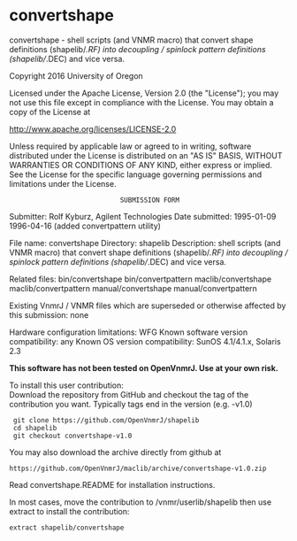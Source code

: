 # convertshape
 convertshape - shell scripts (and VNMR macro) that convert shape
 definitions
 (shapelib/*.RF) into decoupling / spinlock pattern definitions
 (shapelib/*.DEC) and vice versa.

 Copyright 2016 University of Oregon

 Licensed under the Apache License, Version 2.0 (the "License");
 you may not use this file except in compliance with the License.
 You may obtain a copy of the License at

   http://www.apache.org/licenses/LICENSE-2.0

 Unless required by applicable law or agreed to in writing, software
 distributed under the License is distributed on an "AS IS" BASIS,
 WITHOUT WARRANTIES OR CONDITIONS OF ANY KIND, either express or implied.
 See the License for the specific language governing permissions and
 limitations under the License.

                                SUBMISSION FORM

Submitter:      Rolf Kyburz, Agilent Technologies
Date submitted: 1995-01-09
                1996-04-16 (added convertpattern utility)

File name:      convertshape
Directory:      shapelib
Description:    shell scripts (and VNMR macro) that convert shape definitions
                (shapelib/*.RF) into decoupling / spinlock pattern definitions
                (shapelib/*.DEC) and vice versa.

Related files:  bin/convertshape        bin/convertpattern
                maclib/convertshape     maclib/convertpattern
                manual/convertshape     manual/convertpattern

Existing VnmrJ / VNMR files which are superseded or
otherwise affected by this submission:  none

Hardware configuration limitations:     WFG
Known software version compatibility:   any
Known OS version compatibility:         SunOS 4.1/4.1.x, Solaris 2.3

**This software has not been tested on OpenVnmrJ. Use at your own risk.**

To install this user contribution:  
Download the repository from GitHub and checkout the tag of the contribution you want.
Typically tags end in the version (e.g. -v1.0)

     git clone https://github.com/OpenVnmrJ/shapelib  
     cd shapelib  
     git checkout convertshape-v1.0


You may also download the archive directly from github at

    https://github.com/OpenVnmrJ/maclib/archive/convertshape-v1.0.zip

Read convertshape.README for installation instructions.

In most cases, move the contribution to /vnmr/userlib/shapelib 
then use extract to install the contribution:  

    extract shapelib/convertshape
